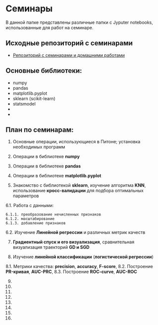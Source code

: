 # Семинары

В данной папке представлены различные папки с Jyputer notebooks, использованные для работ на семинаре. 

## Исходные репозиторий c семинарами

* [Репозиторий с семинарами и домашними работами](https://github.com/KovalevEvgeny/minor2020-iad4)

## Основные библиотеки:

* numpy
* pandas
* matplotlib.pyplot
* sklearn (scikit-learn)
* statsmodel
*
*

## План по семинарам:

1. Основные операции, использующиеся в Питоне; установка необходимых программ

2. Операции в библиотеке **numpy**

3. Операции в библиотеке **pandas**

4. Операции в библиотеке **matplotlib.pyplot**

5. Знакомство с библиотекой **sklearn**, изучение алгоритма **KNN**, использование **кросс-валидации** для подбора оптимальных параметров

6.1. Работа с данными: 

    6.1.1. преобразование нечисленных признаков
    6.1.2. масштабирование
    6.1.3. добавление признаков 
    
6.2. Изучение **Линейной регрессии** и различных метрик качеств

7. **Градиентный спуск и его визуализация**, сравнительная визуализация траекторий **GD и SGD**

8. Изучение **линейной классификации** (**логистической регрессии**)

  8.1. Метрики качества: **precision**, **accuracy**, **F-score**, 
  8.2. Построение **PR-кривая**, **AUC-PRC**, 
  8.3. Построение **ROC-curve**, **AUC-ROC**

9.

10.

11.

12.

13.

14.

15.

16. 
